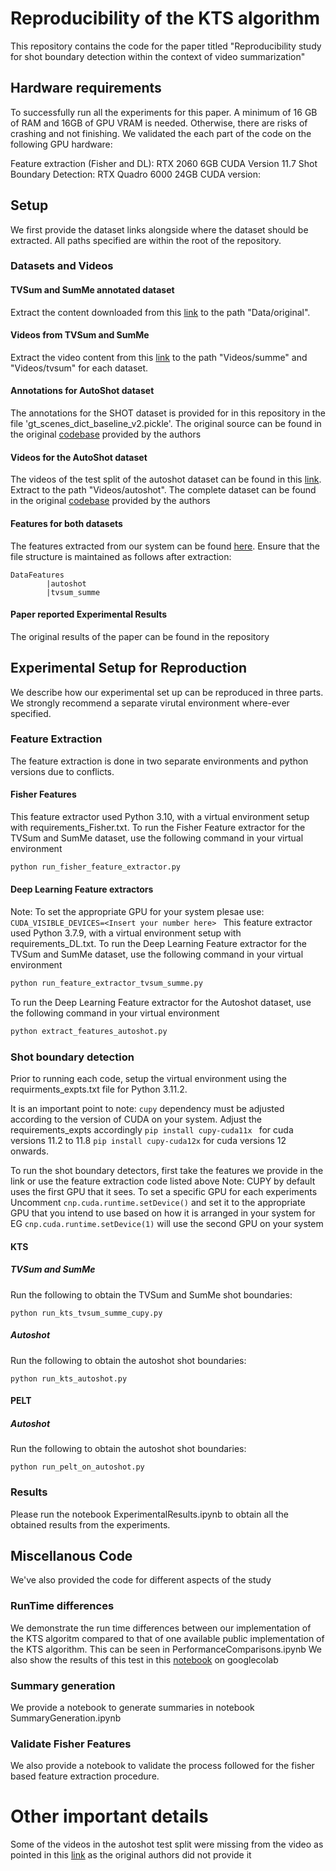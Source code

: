 # Reproducibility of the KTS algorithm 

This repository contains the code for the paper titled "Reproducibility study for shot boundary detection within the context of video summarization"
## Hardware requirements

To successfully run all the experiments for this paper. A minimum of 16 GB of RAM and 16GB of GPU VRAM is needed. Otherwise, there are risks of crashing and not finishing.
We validated the each part of the code on the following GPU hardware:

Feature extraction (Fisher and DL): 
RTX 2060 6GB CUDA Version 11.7
Shot Boundary Detection:
RTX Quadro 6000 24GB CUDA version: 

## Setup
We first provide the dataset links alongside where the dataset should be extracted. All paths specified are within the root of the repository.

### Datasets and Videos
#### TVSum and SumMe annotated dataset
Extract the content downloaded from this [link](https://drive.google.com/file/d/1tCIU1HSsIJ27L0zuQBwSxBFcmksohXxT/view?usp=sharing) to the path "Data/original".
#### Videos from TVSum and SumMe
Extract the video content from this [link](https://drive.google.com/file/d/1z8u1VoXEUvPIWWZpX-pd8TJGrbydxOJM/view?usp=sharing) to the path "Videos/summe" and "Videos/tvsum" for each dataset.
#### Annotations for AutoShot dataset
The annotations for the SHOT dataset is provided for in this repository in the file 'gt_scenes_dict_baseline_v2.pickle'. The original source can be found in the original [codebase](https://github.com/wentaozhu/AutoShot) provided by the authors
#### Videos for the AutoShot dataset
The videos of the test split of the autoshot dataset can be found in this [link](https://drive.google.com/file/d/1LmcYisX6hiX2MCIapC2ClEe3FztSYPFH/view?usp=sharing). Extract to the path "Videos/autoshot". The complete dataset can be found in the original [codebase](https://github.com/wentaozhu/AutoShot) provided by the authors

#### Features for both datasets
The features extracted from our system can be found [here](https://drive.google.com/file/d/1yEiZaXR1UjuVjLO54jTKUcR4EyTUTsEV/view?usp=sharing). Ensure that the file structure is maintained as follows after extraction:
``` 
DataFeatures
        |autoshot
        |tvsum_summe
```
#### Paper reported Experimental Results
The original results of the paper can be found in the repository
## Experimental Setup for Reproduction
We describe how our experimental set up can be reproduced in three parts. We strongly recommend a separate virutal environment where-ever specified. 

### Feature Extraction 
The feature extraction is done in two separate environments and python versions due to conflicts. 

#### Fisher Features
This feature extractor used Python 3.10, with a virtual environment setup with requirements_Fisher.txt. 
To run the Fisher Feature extractor for the TVSum and SumMe dataset, use the following command in your virtual environment

````bash
python run_fisher_feature_extractor.py
````

#### Deep Learning Feature extractors
Note: To set the appropriate GPU for your system plesae use: ``CUDA_VISIBLE_DEVICES=<Insert your number here> ``
This feature extractor used Python 3.7.9, with a virtual environment setup with requirements_DL.txt. 
To run the Deep Learning Feature extractor for the TVSum and SumMe dataset, use the following command in your virtual environment

````bash
python run_feature_extractor_tvsum_summe.py
````
To run the Deep Learning Feature extractor for the Autoshot dataset, use the following command in your virtual environment

````bash
python extract_features_autoshot.py

````
### Shot boundary detection
Prior to running each code, setup the virtual environment using the requirments_expts.txt file for Python 3.11.2. 

It is an important point to note:
``cupy`` dependency must be adjusted according to the version of CUDA on your system. Adjust the requirements_expts accordingly 
``pip install cupy-cuda11x `` for cuda versions 11.2 to 11.8
``pip install cupy-cuda12x`` for cuda versions 12 onwards.

To run the shot boundary detectors, first take the features we provide in the link or use the feature extraction code listed above
Note: CUPY by default uses the first GPU that it sees. To set a specific GPU for each experiments Uncomment ```cnp.cuda.runtime.setDevice()``` and set it to the appropriate GPU that you intend to use based on how it is arranged in your system for EG ```cnp.cuda.runtime.setDevice(1)``` will use the second GPU on your system
#### KTS
##### TVSum and SumMe
Run the following to obtain the TVSum and SumMe shot boundaries:
```
python run_kts_tvsum_summe_cupy.py
```
##### Autoshot
Run the following to obtain the autoshot shot boundaries:
```
python run_kts_autoshot.py
```
#### PELT 
##### Autoshot
Run the following to obtain the autoshot shot boundaries:
```
python run_pelt_on_autoshot.py
```
### Results
Please run the notebook ExperimentalResults.ipynb to obtain all the obtained results from the experiments.

## Miscellanous Code

We've also provided the code for different aspects of the study

### RunTime differences

We demonstrate the run time differences between our implementation of the KTS algoritm compared to that of one available public implementation of the KTS algorithm. This can be seen in PerformanceComparisons.ipynb 
We also show the results of this test in this [notebook](https://colab.research.google.com/drive/1h_6ZNpYuJZvKNj7XLTb3P2clRemTe6gw?usp=sharing) on googlecolab
### Summary generation

We provide a notebook to generate summaries in notebook SummaryGeneration.ipynb 

### Validate Fisher Features

We also provide a notebook to validate the process followed for the fisher based feature extraction procedure. 


# Other important details

Some of the videos in the autoshot test split were missing from the video as pointed in this [link](https://github.com/wentaozhu/AutoShot/issues/6) as the original authors did not provide it 

